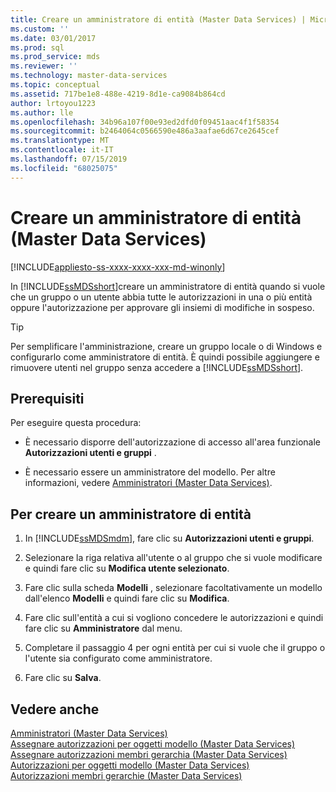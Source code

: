 ```yaml
---
title: Creare un amministratore di entità (Master Data Services) | Microsoft Docs
ms.custom: ''
ms.date: 03/01/2017
ms.prod: sql
ms.prod_service: mds
ms.reviewer: ''
ms.technology: master-data-services
ms.topic: conceptual
ms.assetid: 717be1e8-488e-4219-8d1e-ca9084b864cd
author: lrtoyou1223
ms.author: lle
ms.openlocfilehash: 34b96a107f00e93ed2dfd0f09451aac4f1f58354
ms.sourcegitcommit: b2464064c0566590e486a3aafae6d67ce2645cef
ms.translationtype: MT
ms.contentlocale: it-IT
ms.lasthandoff: 07/15/2019
ms.locfileid: "68025075"
---
```

# <a name="create-an-entity-administrator-master-data-services"></a>Creare un amministratore di entità (Master Data Services)

[!INCLUDE[appliesto-ss-xxxx-xxxx-xxx-md-winonly](../includes/appliesto-ss-xxxx-xxxx-xxx-md-winonly.md)]

  In [!INCLUDE[ssMDSshort](../includes/ssmdsshort-md.md)]creare un amministratore di entità quando si vuole che un gruppo o un utente abbia tutte le autorizzazioni in una o più entità oppure l'autorizzazione per approvare gli insiemi di modifiche in sospeso.  
  
> [!TIP]  
>  Per semplificare l'amministrazione, creare un gruppo locale o di Windows e configurarlo come amministratore di entità. È quindi possibile aggiungere e rimuovere utenti nel gruppo senza accedere a [!INCLUDE[ssMDSshort](../includes/ssmdsshort-md.md)].  
  
## <a name="prerequisites"></a>Prerequisiti  
 Per eseguire questa procedura:  
  
-   È necessario disporre dell'autorizzazione di accesso all'area funzionale **Autorizzazioni utenti e gruppi** .  
  
-   È necessario essere un amministratore del modello. Per altre informazioni, vedere [Amministratori &#40;Master Data Services&#41;](../master-data-services/administrators-master-data-services.md).  
  
## <a name="to-create-an-entity-administrator"></a>Per creare un amministratore di entità  
  
1.  In [!INCLUDE[ssMDSmdm](../includes/ssmdsmdm-md.md)], fare clic su **Autorizzazioni utenti e gruppi**.  
  
2.  Selezionare la riga relativa all'utente o al gruppo che si vuole modificare e quindi fare clic su **Modifica utente selezionato**.  
  
3.  Fare clic sulla scheda **Modelli** , selezionare facoltativamente un modello dall'elenco **Modelli** e quindi fare clic su **Modifica**.  
  
4.  Fare clic sull'entità a cui si vogliono concedere le autorizzazioni e quindi fare clic su **Amministratore** dal menu.  
  
5.  Completare il passaggio 4 per ogni entità per cui si vuole che il gruppo o l'utente sia configurato come amministratore.  
  
6.  Fare clic su **Salva**.  
  
## <a name="see-also"></a>Vedere anche  
 [Amministratori &#40;Master Data Services&#41;](../master-data-services/administrators-master-data-services.md)   
 [Assegnare autorizzazioni per oggetti modello &#40;Master Data Services&#41;](../master-data-services/assign-model-object-permissions-master-data-services.md)   
 [Assegnare autorizzazioni membri gerarchia &#40;Master Data Services&#41;](../master-data-services/assign-hierarchy-member-permissions-master-data-services.md)   
 [Autorizzazioni per oggetti modello &#40;Master Data Services&#41;](../master-data-services/model-object-permissions-master-data-services.md)   
 [Autorizzazioni membri gerarchie &#40;Master Data Services&#41;](../master-data-services/hierarchy-member-permissions-master-data-services.md)  
  
  
